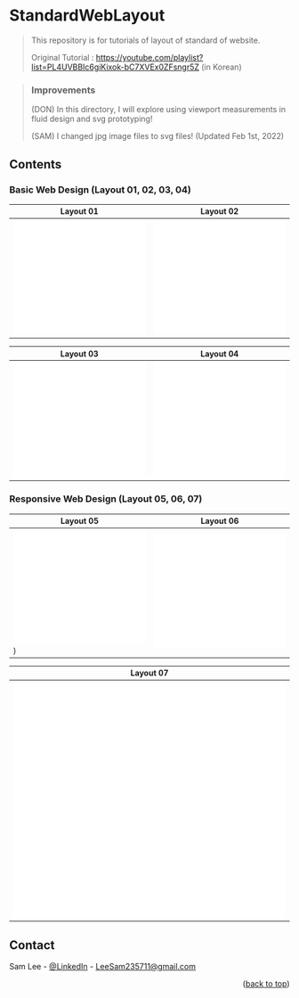 # StandardWebLayout
> This repository is for tutorials of layout of standard of website.
>
> Original Tutorial : https://youtube.com/playlist?list=PL4UVBBIc6giKixok-bC7XVEx0ZFsngr5Z (in Korean)

> ### Improvements
> (DON) In this directory, I will explore using viewport measurements in fluid design and svg prototyping!
> 
> (SAM) I changed jpg image files to svg files! (Updated Feb 1st, 2022) 


<!-- CONTENTS -->
## Contents

### Basic Web Design (Layout 01, 02, 03, 04)

| Layout 01                 | Layout 02                |
|---------------------|-----------------------|
| ![](./ViewPortFluidDesign/image/Layout01.svg) | ![](./ViewPortFluidDesign/image/Layout02.svg) |

| Layout 03                 | Layout 04                |
|---------------------|-----------------------|
| ![](./ViewPortFluidDesign/image/Layout03.svg) | ![](./ViewPortFluidDesign/image/Layout04.svg) |

### Responsive Web Design (Layout 05, 06, 07)

| Layout 05                 | Layout 06                |
|---------------------|-----------------------|
| ![](./ViewPortFluidDesign/image/Layout05.svg)) | ![](./ViewPortFluidDesign/image/Layout06.svg) |


| Layout 07                |
|---------------------|
| ![](./ViewPortFluidDesign/image/Layout07.svg) |


<!-- CONTACT -->
## Contact

Sam Lee - [@LinkedIn](https://www.linkedin.com/in/sam-lee-343862155/) - LeeSam235711@gmail.com


<p align="right">(<a href="#top">back to top</a>)</p>
